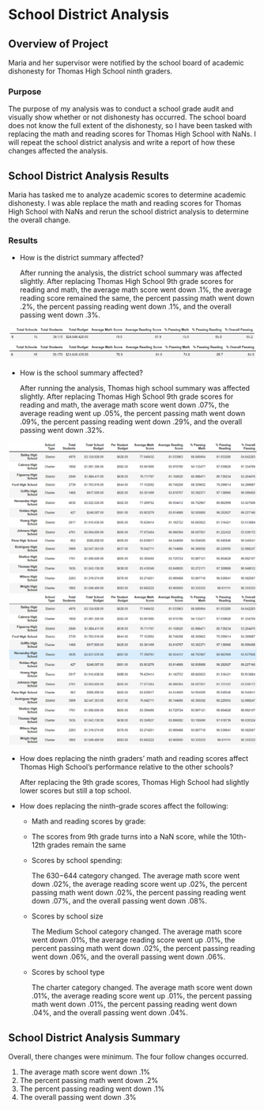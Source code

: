 # School District Analysis

## Overview of Project
Maria and her supervisor were notified by the school board of academic dishonesty for Thomas High School ninth graders.
  
### Purpose
The purpose of my analysis was to conduct a school grade audit and visually show whether or not dishonesty has occurred. The school board does not know the full extent of the dishonesty, so I have been tasked with replacing the math and reading scores for Thomas High School with NaNs. I will repeat the school district analysis and write a report of how these changes affected the analysis. 

## School District Analysis Results
Maria has tasked me to analyze academic scores to determine academic dishonesty. I was able replace the math and reading scores for Thomas High School with NaNs and rerun the school district analysis to determine the overall change. 

### Results
- How is the district summary affected?

  After running the analysis, the district school summary was affected slightly.  After replacing Thomas High School 9th grade scores for reading and math, the average math       score went down .1%, the average reading score remained the same, the percent passing math went down .2%, the percent passing reading went down .1%, and the overall passing     went down .3%. 

![District](https://github.com/jag28731/School_District_Analysis/blob/main/Resources/Pre%20District.png)
![District](https://github.com/jag28731/School_District_Analysis/blob/main/Resources/Post%20District.png)


- How is the school summary affected?

  After running the analysis, Thomas high school summary was affected slightly.  After replacing Thomas High School 9th grade scores for reading and math, the average math score   went down .07%, the average reading went up .05%, the percent passing math went down .09%, the percent passing reading went down .29%, and the overall passing went down     .32%. 

![School](https://github.com/jag28731/School_District_Analysis/blob/main/Resources/pre%20school.png)
![School](https://github.com/jag28731/School_District_Analysis/blob/main/Resources/post%20school.png)

- How does replacing the ninth graders’ math and reading scores affect Thomas High School’s performance relative to the other schools?

  After replacing the 9th grade scores, Thomas High School had slightly lower scores but still a top school. 
  
- How does replacing the ninth-grade scores affect the following:

  - Math and reading scores by grade:
  - 
    The scores from 9th grade turns into a NaN score, while the 10th-12th grades remain the same

  - Scores by school spending:

    The $630-$644 category changed.  The average math score went down .02%, the average reading score went up .02%, the percent passing math went down .02%, the percent             passing reading went down .07%, and the overall passing went down .08%.

  - Scores by school size

    The Medium School category changed.  The average math score went down .01%, the average reading score went up .01%, the percent passing math went down .02%, the percent         passing reading went down .06%, and the overall passing went down .06%.

  - Scores by school type

    The charter category changed.  The average math score went down .01%, the average reading score went up .01%, the percent passing math went down .01%, the percent passing       reading went down .04%, and the overall passing went down .04%.

## School District Analysis Summary
Overall, there changes were minimum.  The four follow changes occurred. 
1.	The average math score went down .1%
2.	The percent passing math went down .2%
3.	The percent passing reading went down .1%
4.	The overall passing went down .3%
